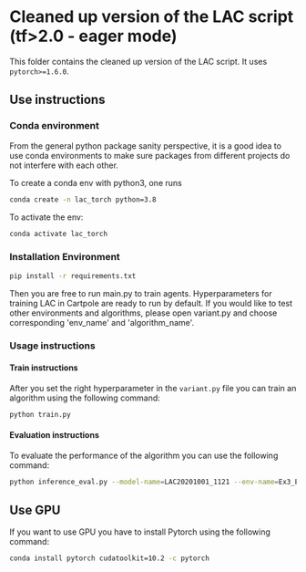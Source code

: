 # Cleaned up version of the LAC script (tf>2.0 - eager mode)

This folder contains the cleaned up version of the LAC script. It uses `pytorch>=1.6.0`.

## Use instructions

### Conda environment

From the general python package sanity perspective, it is a good idea to use conda environments to make sure packages from different projects do not interfere with each other.

To create a conda env with python3, one runs

```bash
conda create -n lac_torch python=3.8
```

To activate the env:

```bash
conda activate lac_torch
```

### Installation Environment

```bash
pip install -r requirements.txt
```

Then you are free to run main.py to train agents. Hyperparameters for training LAC in Cartpole are ready to run by default. If you would like to test other environments and algorithms, please open variant.py and choose corresponding 'env_name' and 'algorithm_name'.

### Usage instructions

#### Train instructions

After you set the right hyperparameter in the `variant.py` file you can train an
algorithm using the following command:

```bash
python train.py
```

#### Evaluation instructions

To evaluate the performance of the algorithm you can use the following command:

```bash
python inference_eval.py --model-name=LAC20201001_1121 --env-name=Ex3_EKF_gyro
```

## Use GPU

If you want to use GPU you have to install Pytorch using the following command:

```bash
conda install pytorch cudatoolkit=10.2 -c pytorch
```
